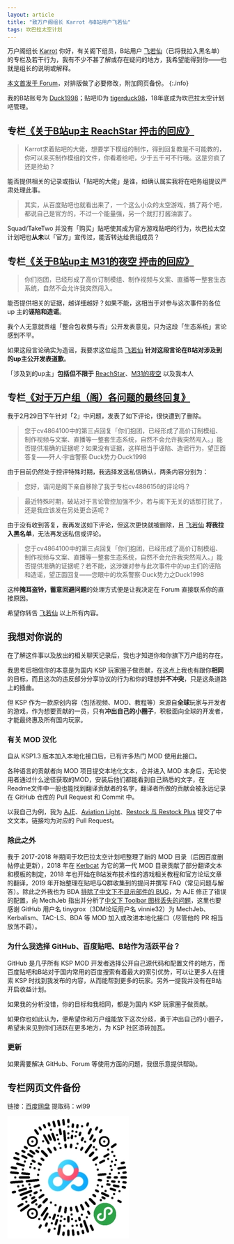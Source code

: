 ```yaml
---
layout: article
title: "致万户阁组长 Karrot 与B站用户飞若仙"
tags: 坎巴拉太空计划
---
```

万户阁组长 [Karrot](https://forum.kerbalspaceprogram.com/index.php?/profile/199966-karrot/) 你好，有关阁下组员，B站用户 [飞若仙](https://space.bilibili.com/91654999)（已将我拉入黑名单）的专栏及若干行为，我有不少不甚了解或存在疑问的地方，我希望能得到你——也就是组长的说明或解释。
<!--more-->

[本文首发于 Forum](https://forum.kerbalspaceprogram.com/index.php?/topic/192009-duck/&do=findComment&comment=3749379)，对排版做了必要修改，附加网页备份。
{:.info}

我的B站账号为 [Duck1998](https://space.bilibili.com/5245625)；贴吧ID为 [tigerduck98](http://tieba.baidu.com/home/main?un=tigerduck98)，18年底成为坎巴拉太空计划吧管理。

## 专栏[《关于B站up主 ReachStar 抨击的回应》](https://www.bilibili.com/read/cv4859726)
> Karrot求着贴吧的大佬，想要学下模组的制作，得到回复教是不可能教的，你可以来买制作模组的文件，你看着给吧，少于五千可不行哦。这是穷疯了还是抢劫？

能否提供相关的记录或指认「贴吧的大佬」是谁，如确认属实我将在吧务组提议严肃处理此事。

> 其实，从百度贴吧也就看出来了，一个这么小众的太空游戏，搞了两个吧，都说自己是官方的，不过一个能量强，另一个就打打酱油罢了。

Squad/TakeTwo 并没有「购买」贴吧使其成为官方游戏贴吧的行为，坎巴拉太空计划吧也**从未**以「官方」宣传过，能否转达给贵组成员？

## 专栏[《关于B站up主 M31的夜空 抨击的回应》](https://www.bilibili.com/read/cv4864100)
> 你们抱团，已经形成了高价订制模组、制作视频与文案、直播等一整套生态系统，自然不会允许我突然闯入。

能否提供相关的证据，越详细越好？如果不能，这相当于对参与这次事件的各位 up 主的**诬陷和造谣**。

我个人无意就贵组「整合包收费与否」公开发表意见，只为这段「生态系统」言论感到不平。

如果这段言论确实为造谣，我要求这位组员 [飞若仙](https://space.bilibili.com/91654999) **针对这段言论在B站对涉及到的up主公开发表道歉**。

「涉及到的up主」**包括但不限于** [ReachStar](https://space.bilibili.com/12973629)、[M31的夜空](https://space.bilibili.com/2996571) 以及我本人

## 专栏[《对于万户组（阁）各问题的最终回复》](https://www.bilibili.com/read/cv4886156)
我于2月29日下午针对「2」中问题，发表了如下评论，很快遭到了删除。
> 您于cv4864100中的第三点回复「你们抱团，已经形成了高价订制模组、制作视频与文案、直播等一整套生态系统，自然不会允许我突然闯入。」能否提供准确的证据呢？如果没有证据，这样相当于诬陷、造谣行为，望正面答复——歼人·宇宙警察·Duck势力·Duck1998

由于目前仍然处于控评特殊时期，我选择发送私信确认，两条内容分别为：

> 您好，请问是阁下亲自移除了我于专栏cv4886156的评论吗？

> 最近特殊时期，破站对于言论管控加强不少，若与阁下无关的话那打扰了，还是我应该发在另处更合适呢？

由于没有收到答复，我再发送如下评论，但这次更快就被删除，且 [飞若仙](https://space.bilibili.com/91654999) **将我拉入黑名单**，无法再发送私信或评论。

> 您于cv4864100中的第三点回复「你们抱团，已经形成了高价订制模组、制作视频与文案、直播等一整套生态系统，自然不会允许我突然闯入。」能否提供准确的证据呢？若不能，这涉嫌对参与此次事件中的up主们的诬陷和造谣，望正面回复——您眼中的坎系警察·Duck势力之Duck1998

这种**掩耳盗铃，蓄意回避问题**的处理方式便是让我决定在 Forum 直接联系你的直接原因。

希望你转告 [飞若仙](https://space.bilibili.com/91654999) 以上所有内容。

## 我想对你说的
在了解这件事以及放出的相关聊天记录后，我也才知道你和你旗下万户组的存在。

我思考后相信你的本意是为国内 KSP 玩家圈子做贡献，在这点上我也有跟你**相同**的目标，而且这次的违反部分分享协议的行为和你的理想**并不冲突**，只是这条道路上的插曲。

但 KSP 作为一款原创内容（包括视频、MOD、教程等）来源自**全球**玩家与开发者的游戏，作为想要贡献的一员，只有**冲出自己的小圈子**，积极面向全球的开发者，才能最终惠及所有国内玩家。

### 有关 MOD 汉化
自从 KSP1.3 版本加入本地化接口后，已有许多热门 MOD 使用此接口。

各种语言的贡献者向 MOD 项目提交本地化文本，合并进入 MOD 本身后，无论使用者通过什么途径获取的MOD，安装后他们都能看到自己熟悉的文字，在Readme文件中一般也能找到翻译贡献者的名字，翻译者所做的贡献会被永远记录在 GitHub 仓库的 Pull Request 和 Commit 中。

以我自己为例，我为 [AJE](https://github.com/KSP-RO/AJE/pull/14)、[Aviation Light](https://github.com/MOARdV/AviationLights/pull/18)、[Restock 与 Restock Plus](https://github.com/PorktoberRevolution/ReStocked/pull/681) 提交了中文文本，链接均为对应的 Pull Request。

### 除此之外
我于 2017-2018 年期间于坎巴拉太空计划吧整理了新的 MOD 目录（后因百度删帖停止更新），2018 年在 [Kerbcat](https://www.kerbcat.com/) 为它的第一代 MOD 目录贡献了部分翻译文本和模板的制定，2018 年也开始在B站发布技术性的游戏相关教程和官方论坛文章的翻译，2019 年开始整理在贴吧与Q群收集到的提问并撰写 FAQ（常见问题与解答）。除此之外我也为 BDA [排除了中文下不显示部件的 BUG](https://github.com/PapaJoesSoup/BDArmory/pull/585)，为 AJE 修正了错误的配置，向 MechJeb 指出并分析了[中文下 Toolbar 图标丢失的问题](https://github.com/MuMech/MechJeb2/issues/1240)，这里也要感谢 GitHub 用户名 tinygrox（3DM论坛用户名 vinnie32）为 MechJeb、Kerbalism、TAC-LS、BDA 等 MOD 加入或改进本地化接口（尽管他的 PR 相当放荡不羁）。

### 为什么我选择 GitHub、百度贴吧、B站作为活跃平台？
GitHub 是几乎所有 KSP MOD 开发者选择公开自己源代码和配置文件的地方，而百度贴吧和B站对于国内常用的百度搜索有着最大的索引优势，可以让更多人在搜索 KSP 时找到我发布的内容，从而能帮到更多的玩家。另外一提我并没有在B站开启收益计划。

如果我的分析没错，你的目标和我相同，都是为国内 KSP 玩家圈子做贡献。

如果你也如此认为，便希望你和万户组能放下这次分歧，勇于冲出自己的小圈子，希望未来见到你们活跃在更多地方，为 KSP 社区添砖加瓦。

### 更新
如果需要解决 GitHub、Forum 等使用方面的问题，我很乐意提供帮助。

## 专栏网页文件备份
链接：[百度网盘](https://pan.baidu.com/s/17Bd8RVRf4N6XdvaWVUqiXw) 提取码：wl99

![image](/images/reply-to-karrot-01.webp)
